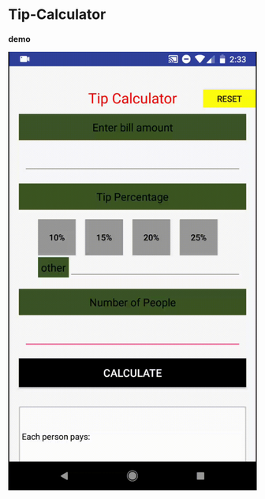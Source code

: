 # Tip-Calculator
### demo 
![image text](https://github.com/FarhanHyder/Tip-Calculator/blob/master/tip-calculator-demo.gif)
